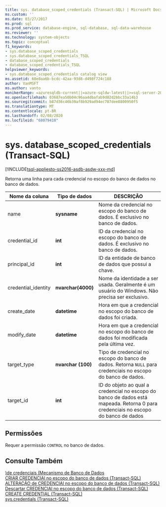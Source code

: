 ```yaml
---
title: sys. database_scoped_credentials (Transact-SQL) | Microsoft Docs
ms.custom: ''
ms.date: 03/27/2017
ms.prod: sql
ms.prod_service: database-engine, sql-database, sql-data-warehouse
ms.reviewer: ''
ms.technology: system-objects
ms.topic: conceptual
f1_keywords:
- sys.database_scoped_credentials
- sys.database_scoped_credentials_TSQL
- database_scoped_credentials
- database_scoped_credentials_TSQL
helpviewer_keywords:
- sys.database_scoped_credentials catalog view
ms.assetid: 68e8aa6b-bcdc-42aa-93d8-d498f724c188
author: VanMSFT
ms.author: vanto
monikerRange: =azuresqldb-current||=azure-sqldw-latest||>=sql-server-2016||=sqlallproducts-allversions||>=sql-server-linux-2017||=azuresqldb-mi-current
ms.openlocfilehash: 03687ea50b04c96aa4dbafab9d02d2bbc33a14b3
ms.sourcegitcommit: b87d36c46b39af8b929ad94ec707dee8800950f5
ms.translationtype: MT
ms.contentlocale: pt-BR
ms.lasthandoff: 02/08/2020
ms.locfileid: "68079418"
---
```

# <a name="sysdatabase_scoped_credentials-transact-sql"></a>sys. database_scoped_credentials (Transact-SQL)
[!INCLUDE[tsql-appliesto-ss2016-asdb-asdw-xxx-md](../../includes/tsql-appliesto-ss2016-asdb-asdw-xxx-md.md)]

  Retorna uma linha para cada credencial no escopo do banco de dados no banco de dados.  
  
|Nome da coluna|Tipo de dados|DESCRIÇÃO|  
|-----------------|---------------|-----------------|  
|name|**sysname**|Nome da credencial no escopo do banco de dados. É exclusivo no banco de dados.|  
|credential_id|**int**|ID da credencial no escopo do banco de dados. É exclusivo no banco de dados.|  
|principal_id|**int**|ID da entidade de banco de dados que possui a chave.|  
|credential_identity|**nvarchar(4000)**|Nome da identidade a ser usada. Geralmente é um usuário do Windows. Não precisa ser exclusivo.|  
|create_date|**datetime**|Hora em que a credencial no escopo do banco de dados foi criada.|  
|modify_date|**datetime**|Hora em que a credencial no escopo do banco de dados foi modificada pela última vez.|  
|target_type|**nvarchar (100)**|Tipo de credencial no escopo do banco de dados. Retorna `NULL` para credenciais no escopo do banco de dados.|  
|target_id|**int**|ID do objeto ao qual a credencial no escopo do banco de dados está mapeada. Retorna 0 para credenciais no escopo do banco de dados|  
  
## <a name="permissions"></a>Permissões  
 Requer a permissão `CONTROL` no banco de dados.  
  
## <a name="see-also"></a>Consulte Também  
 [&#41;de credenciais &#40;Mecanismo de Banco de Dados](../../relational-databases/security/authentication-access/credentials-database-engine.md)   
 [CRIAR CREDENCIAl no escopo do banco de dados &#40;Transact-SQL&#41;](../../t-sql/statements/create-database-scoped-credential-transact-sql.md)   
 [ALTERAÇÃO de CREDENCIAl no escopo do banco de dados &#40;Transact-SQL&#41;](../../t-sql/statements/alter-database-scoped-credential-transact-sql.md)   
 [Descartar CREDENCIAl no escopo do banco de dados &#40;Transact-SQL&#41;](../../t-sql/statements/drop-database-scoped-credential-transact-sql.md)   
 [CREATE CREDENTIAL &#40;Transact-SQL&#41;](../../t-sql/statements/create-credential-transact-sql.md)   
 [sys.credentials &#40;Transact-SQL&#41;](../../relational-databases/system-catalog-views/sys-credentials-transact-sql.md)  
  
  
